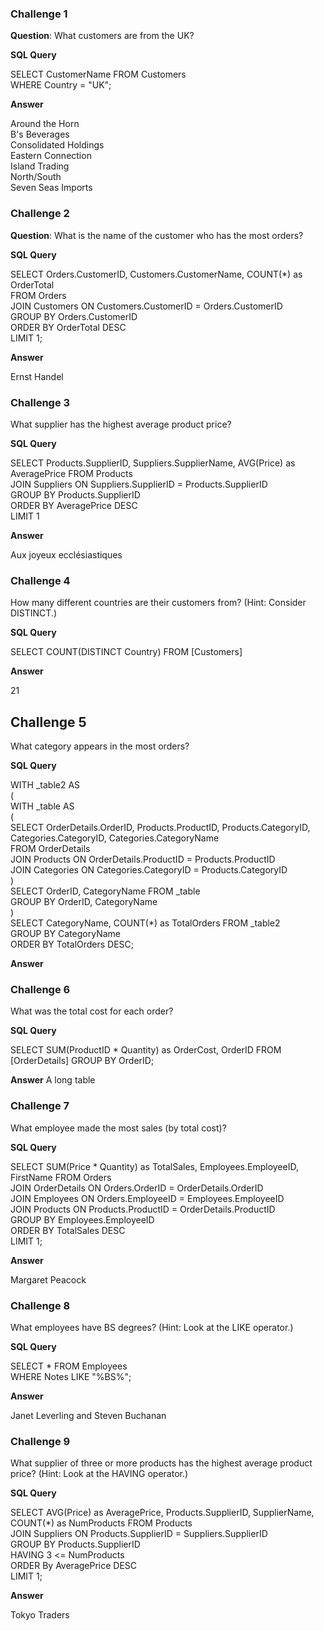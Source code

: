 ### Challenge 1

**Question**: What customers are from the UK?

**SQL Query**
 
SELECT CustomerName FROM Customers  
WHERE Country = "UK";

**Answer**

Around the Horn  
B's Beverages  
Consolidated Holdings  
Eastern Connection  
Island Trading  
North/South  
Seven Seas Imports  

### Challenge 2

**Question**: What is the name of the customer who has the most orders?

**SQL Query**

SELECT Orders.CustomerID, Customers.CustomerName, COUNT(*) as OrderTotal  
FROM Orders  
JOIN Customers ON Customers.CustomerID = Orders.CustomerID  
GROUP BY Orders.CustomerID  
ORDER BY OrderTotal DESC  
LIMIT 1;   

**Answer**

Ernst Handel	

### Challenge 3

What supplier has the highest average product price?

**SQL Query**

SELECT Products.SupplierID, Suppliers.SupplierName, AVG(Price) as AveragePrice FROM Products   
JOIN Suppliers ON Suppliers.SupplierID = Products.SupplierID  
GROUP BY Products.SupplierID   
ORDER BY AveragePrice DESC  
LIMIT 1  

**Answer**

Aux joyeux ecclésiastiques	

### Challenge 4

How many different countries are their customers from? (Hint: Consider DISTINCT.)

**SQL Query**

SELECT COUNT(DISTINCT Country) FROM  [Customers]  

**Answer**

21

## Challenge 5

What category appears in the most orders?

**SQL Query**

WITH _table2 AS  
(  
WITH _table AS  
(  
SELECT OrderDetails.OrderID, Products.ProductID, Products.CategoryID, Categories.CategoryID, Categories.CategoryName  
FROM OrderDetails   
JOIN Products ON OrderDetails.ProductID = Products.ProductID  
JOIN Categories ON Categories.CategoryID = Products.CategoryID  
)  
SELECT OrderID, CategoryName FROM _table  
GROUP BY OrderID, CategoryName  
)  
SELECT CategoryName, COUNT(*) as TotalOrders FROM _table2  
GROUP BY CategoryName  
ORDER BY TotalOrders DESC;  

**Answer**

### Challenge 6

What was the total cost for each order?

**SQL Query**

SELECT SUM(ProductID * Quantity) as OrderCost, OrderID FROM [OrderDetails]
GROUP BY OrderID;

**Answer**
A long table

### Challenge 7

What employee made the most sales (by total cost)?

**SQL Query**

SELECT SUM(Price * Quantity) as TotalSales, Employees.EmployeeID, FirstName FROM Orders  
JOIN OrderDetails ON Orders.OrderID = OrderDetails.OrderID  
JOIN Employees ON Orders.EmployeeID = Employees.EmployeeID  
JOIN Products ON Products.ProductID = OrderDetails.ProductID  
GROUP BY Employees.EmployeeID  
ORDER BY TotalSales DESC  
LIMIT 1; 

**Answer**

Margaret Peacock

### Challenge 8

What employees have BS degrees? (Hint: Look at the LIKE operator.)

**SQL Query**

SELECT * FROM Employees  
WHERE Notes LIKE "%BS%";

**Answer**

Janet Leverling and Steven Buchanan

### Challenge 9

What supplier of three or more products has the highest average product price? (Hint: Look at the HAVING operator.)

**SQL Query**

SELECT AVG(Price) as AveragePrice, Products.SupplierID, SupplierName, COUNT(*) as NumProducts FROM Products  
JOIN Suppliers ON Products.SupplierID = Suppliers.SupplierID  
GROUP BY Products.SupplierID  
HAVING 3 <= NumProducts  
ORDER By AveragePrice DESC  
LIMIT 1;

**Answer**

Tokyo Traders

